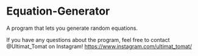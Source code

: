 # Equation-Generator

A program that lets you generate random equations.

If you have any questions about the program, 
feel free to contact @Ultimat_Tomat on Instagram!
https://www.instagram.com/ultimat_tomat/
